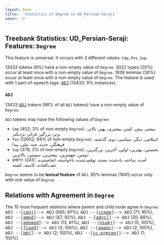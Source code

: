 ```yaml
---
layout: base
title:  'Statistics of Degree in UD_Persian-Seraji'
udver: '2'
---
```


## Treebank Statistics: UD_Persian-Seraji: Features: `Degree`

This feature is universal.
It occurs with 3 different values: `Cmp`, `Pos`, `Sup`.

13433 tokens (9%) have a non-empty value of `Degree`.
3022 types (20%) occur at least once with a non-empty value of `Degree`.
1938 lemmas (26%) occur at least once with a non-empty value of `Degree`.
The feature is used with 1 part-of-speech tags: <tt><a href="fa_seraji-pos-ADJ.html">ADJ</a></tt> (13433; 9% instances).

### `ADJ`

13433 <tt><a href="fa_seraji-pos-ADJ.html">ADJ</a></tt> tokens (98% of all `ADJ` tokens) have a non-empty value of `Degree`.

`ADJ` tokens may have the following values of `Degree`:

* `Cmp` (452; 3% of non-empty `Degree`): بیشتر، بیش، کمتر، بیشتری، بهتر، بالاتر، برتر، بزرگتر، فراتر، نزدیکتر
* `Pos` (12602; 94% of non-empty `Degree`): اسلامی، دیگر، سیاسی، دوم، گذشته، فرهنگی، جدید، چند، ملی، پیدا
* `Sup` (379; 3% of non-empty `Degree`): نخستین، بهترین، اولین، آخرین، بزرگترین، دومین، مهمترین، بیشترین، سومین، بالاترین
* `EMPTY` (241): آمده، ساخته، یادشده، بسته، توقیف‌شده، ناخواسته، انجام‌شده، عقب‌افتاده، کاسته، کشته

`Degree` seems to be **lexical feature** of `ADJ`. 95% lemmas (1841) occur only with one value of `Degree`.

## Relations with Agreement in `Degree`

The 10 most frequent relations where parent and child node agree in `Degree`:
<tt>ADJ --[<tt><a href="fa_seraji-dep-conj.html">conj</a></tt>]--> ADJ</tt> (695; 97%),
<tt>ADJ --[<tt><a href="fa_seraji-dep-ccomp.html">ccomp</a></tt>]--> ADJ</tt> (71; 95%),
<tt>ADJ --[<tt><a href="fa_seraji-dep-amod.html">amod</a></tt>]--> ADJ</tt> (47; 92%),
<tt>ADJ --[<tt><a href="fa_seraji-dep-advcl.html">advcl</a></tt>]--> ADJ</tt> (30; 88%),
<tt>ADJ --[<tt><a href="fa_seraji-dep-advmod.html">advmod</a></tt>]--> ADJ</tt> (13; 81%),
<tt>ADJ --[<tt><a href="fa_seraji-dep-nsubj.html">nsubj</a></tt>]--> ADJ</tt> (5; 100%),
<tt>ADJ --[<tt><a href="fa_seraji-dep-fixed.html">fixed</a></tt>]--> ADJ</tt> (3; 100%),
<tt>ADJ --[<tt><a href="fa_seraji-dep-appos.html">appos</a></tt>]--> ADJ</tt> (2; 100%),
<tt>ADJ --[<tt><a href="fa_seraji-dep-obj.html">obj</a></tt>]--> ADJ</tt> (2; 100%),
<tt>ADJ --[<tt><a href="fa_seraji-dep-cc-preconj.html">cc:preconj</a></tt>]--> ADJ</tt> (1; 100%).

